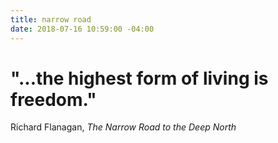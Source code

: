 ```yaml
---
title: narrow road
date: 2018-07-16 10:59:00 -04:00
---
```


# "...the highest form of living is freedom."


Richard Flanagan, *The Narrow Road to the Deep North*
